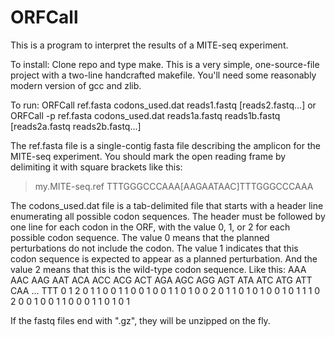 # ORFCall

This is a program to interpret the results of a MITE-seq experiment.

To install:
Clone repo and type make.  This is a very simple, one-source-file project with a two-line handcrafted makefile.
You'll need some reasonably modern version of gcc and zlib.

To run:
ORFCall ref.fasta codons_used.dat reads1.fastq [reads2.fastq...]
 or
ORFCall -p ref.fasta codons_used.dat reads1a.fastq reads1b.fastq [reads2a.fastq reads2b.fastq...]

The ref.fasta file is a single-contig fasta file describing the amplicon for the MITE-seq experiment.
You should mark the open reading frame by delimiting it with square brackets like this:
> my.MITE-seq.ref
TTTGGGCCCAAA[AAGAATAAC]TTTGGGCCCAAA

The codons_used.dat file is a tab-delimited file that starts with a header line enumerating all possible
codon sequences.  The header must be followed by one line for each codon in the ORF, with the value 0, 1, or 2
for each possible codon sequence.  The value 0 means that the planned perturbations do not include the codon.
The value 1 indicates that this codon sequence is expected to appear as a planned perturbation.  And the value 2
means that this is the wild-type codon sequence.
Like this:
AAA AAC AAG AAT ACA ACC ACG ACT AGA AGC AGG AGT ATA ATC ATG ATT CAA ... TTT
0   1   2   0   1   1   0   0   1   1   0   0   1   0   0   1   1       0
1   0   0   2   0   1   1   0   1   0   1   0   0   1   0   1   1       1
0   2   0   0   1   0   0   1   1   0   0   0   1   1   0   1   0       1

If the fastq files end with ".gz", they will be unzipped on the fly.
